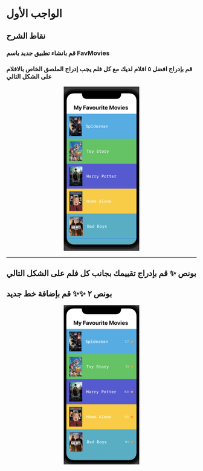 # الواجب الأول
## نقاط الشرح


### قم بانشاء تطبيق جديد باسم FavMovies

### قم بإدراج افضل ٥ افلام لديك مع كل فلم يجب إدراج الملصق الخاص بالافلام على الشكل التالي

<p align="center">
<img src="/hw1.png" width="200" alt="alt_text" title="image_tooltip">
</p>


---


## بونص ✨ قم بإدراج تقييمك بجانب كل فلم على الشكل التالي 

## بونص ٢ ✨✨ قم بإضافة خط جديد


<p align="center">
<img src="/hw1-bonus.png" width="200" alt="alt_text" title="image_tooltip">
</p>
